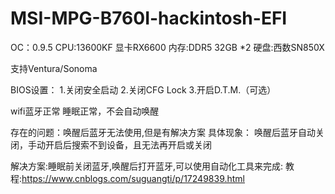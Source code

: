 # MSI-MPG-B760I-hackintosh-EFI

OC：0.9.5
CPU:13600KF
显卡RX6600
内存:DDR5 32GB *2
硬盘:西数SN850X


支持Ventura/Sonoma

BIOS设置：
1.关闭安全启动
2.关闭CFG Lock
3.开启D.T.M.（可选）

wifi蓝牙正常
睡眠正常，不会自动唤醒

存在的问题：唤醒后蓝牙无法使用,但是有解决方案
具体现象：
唤醒后蓝牙自动关闭，手动开启后搜索不到设备，且无法再开启或关闭

解决方案:睡眠前关闭蓝牙,唤醒后打开蓝牙,可以使用自动化工具来完成:
教程:https://www.cnblogs.com/suguangti/p/17249839.html


